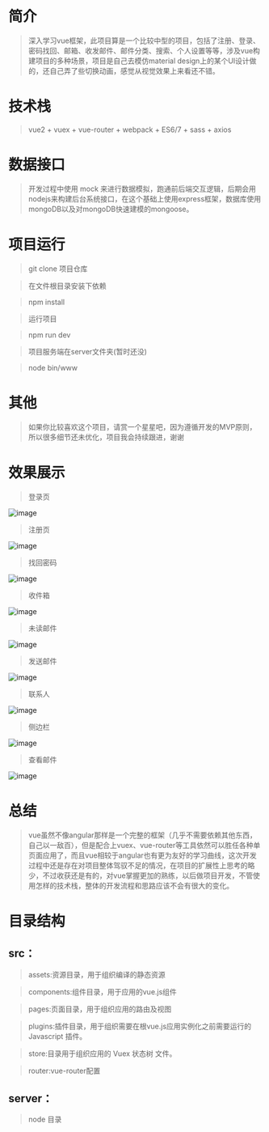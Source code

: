 # 简介

> 深入学习vue框架，此项目算是一个比较中型的项目，包括了注册、登录、密码找回、邮箱、收发邮件、邮件分类、搜索、个人设置等等，涉及vue构建项目的多种场景，项目是自己去模仿material design上的某个UI设计做的，还自己弄了些切换动画，感觉从视觉效果上来看还不错。


# 技术栈

> vue2 + vuex + vue-router + webpack + ES6/7 + sass + axios

# 数据接口

> 开发过程中使用 mock 来进行数据模拟，跑通前后端交互逻辑，后期会用nodejs来构建后台系统接口，在这个基础上使用express框架，数据库使用mongoDB以及对mongoDB快速建模的mongoose。


# 项目运行

> git clone 项目仓库

> 在文件根目录安装下依赖

> npm install 

> 运行项目

> npm run dev

> 项目服务端在server文件夹(暂时还没)

> node bin/www

# 其他

> 如果你比较喜欢这个项目，请赏一个星星吧，因为遵循开发的MVP原则，所以很多细节还未优化，项目我会持续跟进，谢谢

# 效果展示

> 登录页

 ![image](https://github.com/HanhanTalk/FillMail/blob/master/screenshots/1503410072978.jpg)

 > 注册页

 ![image](https://github.com/HanhanTalk/FillMail/blob/master/screenshots/1503410175639.jpg)

 > 找回密码

 ![image](https://github.com/HanhanTalk/FillMail/blob/master/screenshots/1503410219343.jpg)

 > 收件箱

 ![image](https://github.com/HanhanTalk/FillMail/blob/master/screenshots/1503410297721.jpg)

 > 未读邮件

 ![image](https://github.com/HanhanTalk/FillMail/blob/master/screenshots/1503410603878.jpg)

 > 发送邮件

 ![image](https://github.com/HanhanTalk/FillMail/blob/master/screenshots/1503410642181.jpg)

 > 联系人

 ![image](https://github.com/HanhanTalk/FillMail/blob/master/screenshots/1503410731272.jpg)

 > 侧边栏

 ![image](https://github.com/HanhanTalk/FillMail/blob/master/screenshots/1503410913553.jpg)

 > 查看邮件

 ![image](https://github.com/HanhanTalk/FillMail/blob/master/screenshots/1503468326029.jpg)
 
# 总结

> vue虽然不像angular那样是一个完整的框架（几乎不需要依赖其他东西，自己以一敌百），但是配合上vuex、vue-router等工具依然可以胜任各种单页面应用了，而且vue相较于angular也有更为友好的学习曲线，这次开发过程中还是存在对项目整体驾驭不足的情况，在项目的扩展性上思考的略少，不过收获还是有的，对vue掌握更加的熟练，以后做项目开发，不管使用怎样的技术栈，整体的开发流程和思路应该不会有很大的变化。


# 目录结构

## src：
> assets:资源目录，用于组织编译的静态资源

> components:组件目录，用于应用的vue.js组件

> pages:页面目录，用于组织应用的路由及视图

> plugins:插件目录，用于组织需要在根vue.js应用实例化之前需要运行的 Javascript 插件。

> store:目录用于组织应用的 Vuex 状态树 文件。

> router:vue-router配置
## server：
> node 目录
